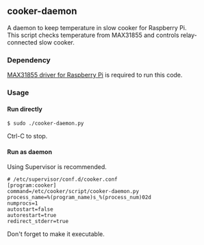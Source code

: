 ## cooker-daemon

A daemon to keep temperature in slow cooker for Raspberry Pi.  
This script checks temperature from MAX31855 and controls relay-connected slow cooker.

### Dependency

[MAX31855 driver for Raspberry Pi](https://github.com/Tuckie/max31855) is required to run this code.

### Usage

#### Run directly

```
$ sudo ./cooker-daemon.py
```

Ctrl-C to stop.


#### Run as daemon

Using Supervisor is recommended.

```
# /etc/supervisor/conf.d/cooker.conf
[program:cooker]
command=/etc/cooker/script/cooker-daemon.py
process_name=%(program_name)s_%(process_num)02d
numprocs=1
autostart=false
autorestart=true
redirect_stderr=true
```

Don't forget to make it executable.
